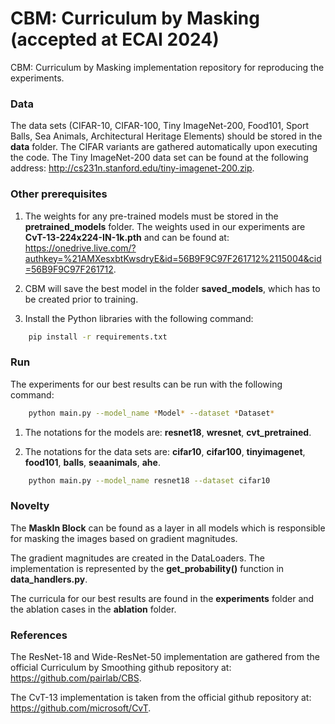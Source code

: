 # CBM: Curriculum by Masking (accepted at ECAI 2024)

CBM: Curriculum by Masking implementation repository for reproducing the experiments.

### Data

The data sets (CIFAR-10, CIFAR-100, Tiny ImageNet-200, Food101, Sport Balls, Sea Animals, Architectural Heritage Elements) should be stored in the **data** folder. The CIFAR variants are gathered automatically upon executing the code. The Tiny ImageNet-200 data set can be found at the following address: http://cs231n.stanford.edu/tiny-imagenet-200.zip.

### Other prerequisites

1) The weights for any pre-trained models must be stored in the **pretrained_models** folder. The weights used in our experiments are **CvT-13-224x224-IN-1k.pth** and can be found at: https://onedrive.live.com/?authkey=%21AMXesxbtKwsdryE&id=56B9F9C97F261712%2115004&cid=56B9F9C97F261712.

2) CBM will save the best model in the folder **saved_models**, which has to be created prior to training.

3) Install the Python libraries with the following command:
```sh
    pip install -r requirements.txt
```

### Run

The experiments for our best results can be run with the following command:
```sh
    python main.py --model_name *Model* --dataset *Dataset*
```
1) The notations for the models are: **resnet18**, **wresnet**, **cvt_pretrained**.

2) The notations for the data sets are: **cifar10**, **cifar100**, **tinyimagenet**, **food101**, **balls**, **seaanimals**, **ahe**.
```sh
    python main.py --model_name resnet18 --dataset cifar10
```

### Novelty

The **MaskIn Block** can be found as a layer in all models which is responsible for masking the images based on gradient magnitudes.

The gradient magnitudes are created in the DataLoaders. The implementation is represented by the **get_probability()** function in **data_handlers.py**.

The curricula for our best results are found in the **experiments** folder and the ablation cases in the **ablation** folder.

### References

The ResNet-18 and Wide-ResNet-50 implementation are gathered from the official Curriculum by Smoothing github repository at: https://github.com/pairlab/CBS. 

The CvT-13 implementation is taken from the official github repository at: https://github.com/microsoft/CvT. 
